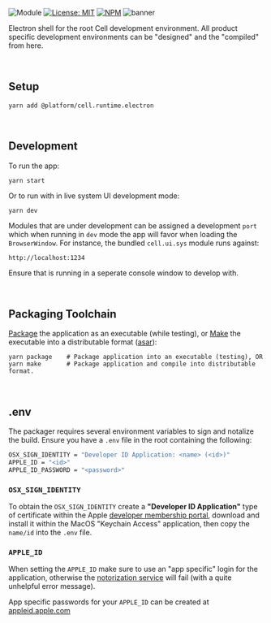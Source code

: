 ![Module](https://img.shields.io/badge/%40platform-cell.runtime.electron-%23EA4E7E.svg)
[![License: MIT](https://img.shields.io/badge/license-MIT-blue.svg)](https://opensource.org/licenses/MIT)
[![NPM](https://img.shields.io/npm/v/@platform/cell.runtime.electron.svg?colorB=blue&style=flat)](https://www.npmjs.com/package/@platform/cell.runtime.electron)
![banner](https://user-images.githubusercontent.com/185555/100291428-9c84df00-2fe2-11eb-87fd-bceb40c5d066.png)

Electron shell for the root Cell development environment.
All product specific development environments can be "designed" and the "compiled" from here.

<p>&nbsp;<p>

## Setup

    yarn add @platform/cell.runtime.electron

<p>&nbsp;<p>

## Development

To run the app:

    yarn start

Or to run with in live system UI development mode:

    yarn dev

Modules that are under development can be assigned a development `port` which when running in
`dev` mode the app will favor when loading the `BrowserWindow`. For instance, the bundled `cell.ui.sys`
module runs against:

    http://localhost:1234

Ensure that is running in a seperate console window to develop with.

<p>&nbsp;<p>

## Packaging Toolchain

[Package](https://www.electronforge.io/cli#package) the application as an executable (while testing), or [Make](https://www.electronforge.io/cli#make) the executable into a distributable format ([asar](https://www.electronjs.org/docs/tutorial/application-packaging)):

    yarn package    # Package application into an executable (testing), OR
    yarn make       # Package application and compile into distributable format.

<p>&nbsp;<p>

## .env

The packager requires several environment variables to sign and notalize the build.
Ensure you have a `.env` file in the root containing the following:

```bash
OSX_SIGN_IDENTITY = "Developer ID Application: <name> (<id>)"
APPLE_ID = "<id>"
APPLE_ID_PASSWORD = "<password>"
```

### `OSX_SIGN_IDENTITY`

To obtain the `OSX_SIGN_IDENTITY` create a **"Developer ID Application"** type of certificate within the
Apple [developer membership portal](https://developer.apple.com), download and install it within the MacOS "Keychain Access" application, then copy the `name/id` into the `.env` file.

### `APPLE_ID`

When setting the `APPLE_ID` make sure to use an "app specific" login for the application, otherwise the [notorization service](https://developer.apple.com/developer-id/) will fail (with a quite unhelpful error message).

App specific passwords for your `APPLE_ID` can be created at [appleid.apple.com](https://appleid.apple.com)

<p>&nbsp;<p>
<p>&nbsp;<p>
